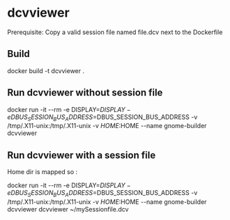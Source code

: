 # dcvviewer

Prerequisite:
Copy a valid session file named file.dcv next to the Dockerfile

## Build
docker build -t dcvviewer .

## Run dcvviewer without session file
docker run -it --rm -e DISPLAY=$DISPLAY -e DBUS_SESSION_BUS_ADDRESS=$DBUS_SESSION_BUS_ADDRESS -v /tmp/.X11-unix:/tmp/.X11-unix -v $HOME:$HOME --name gnome-builder dcvviewer

## Run dcvviewer with a session file

Home dir is mapped so :

docker run -it --rm -e DISPLAY=$DISPLAY -e DBUS_SESSION_BUS_ADDRESS=$DBUS_SESSION_BUS_ADDRESS -v /tmp/.X11-unix:/tmp/.X11-unix -v $HOME:$HOME --name gnome-builder dcvviewer dcvviewer ~/mySessionfile.dcv
